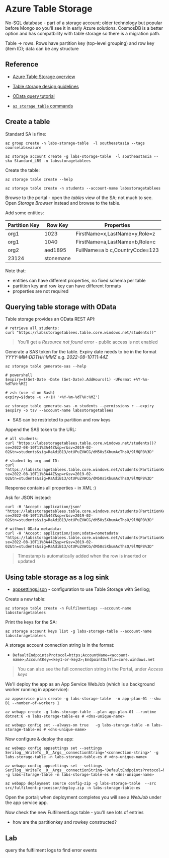 # Azure Table Storage

No-SQL database - part of a storage account; older technology but popular before Mongo so you'll see it in early Azure solutions. CosmosDB is a better option and has compatbility with table storage so there is a migration path.

Table -> rows. Rows have partition key (top-level grouping) and row key (item ID); data can be any structure

## Reference

- [Azure Table Storage overview](https://docs.microsoft.com/en-us/azure/storage/tables/table-storage-overview)

- [Table storage design guidelines](https://docs.microsoft.com/en-us/azure/storage/tables/table-storage-design-guidelines)

- [OData query tutorial](https://www.odata.org/getting-started/basic-tutorial/#queryData)

- [`az storage table` commands](https://docs.microsoft.com/en-us/cli/azure/storage/table?view=azure-cli-latest)

## Create a table

Standard SA is fine:

```
az group create -n labs-storage-table  -l southeastasia --tags courselabs=azure

az storage account create -g labs-storage-table  -l southeastasia --sku Standard_LRS -n labsstoragetablees
```


Create the table:

```
az storage table create --help

az storage table create -n students --account-name labsstoragetablees
```

Browse to the portal - open the _tables_ view of the SA; not much to see. Open _Storage Browser_ instead and browse to the table.

Add some entities:

|Partition Key| Row Key | Properties|
|-|-|-|
|org1|1023|FirstName=x,LastName=y,Role=z|
|org1|1040|FirstName=a,LastName=b,Role=c|
|org2|aed1895|FullName=a b c,CountryCode=123|
|23124|stonemane||

Note that:

- entities can have different properties, no fixed schema per table
- partition key and row key can have different formats
- properties are not required

## Querying table storage with OData

Table storage provides an OData REST API:

```
# retrieve all students:
curl "https://labsstoragetablees.table.core.windows.net/students()"	
```

> You'll get a _Resource not found_ error - public access is not enabled

Generate a SAS token for the table. Expiry date needs to be in the format _YYYY-MM-DDTHH:MMZ_ e.g. _2022-08-10T11:44Z_

```
az storage table generate-sas --help 

# powershell
$expiry=$(Get-Date -Date (Get-Date).AddHours(1) -UFormat +%Y-%m-%dT%H:%MZ)

# zsh (use -d on Bash)
expiry=$(date -u -v+1H '+%Y-%m-%dT%H:%MZ')

az storage table generate-sas -n students --permissions r --expiry $expiry -o tsv --account-name labsstoragetablees
```

- SAS can be restricted to partition and row keys

Append the SAS token to the URL:

```
# all students:
curl "https://labsstoragetablees.table.core.windows.net/students()?se=2022-08-10T11%3A44Z&sp=r&sv=2019-02-02&tn=students&sig=RaAdiB13/otUPuZVWCG/dM50s5XbumAcThsO/9lMQP8%3D"

# student by org and ID:
curl "https://labsstoragetablees.table.core.windows.net/students(PartitionKey='org1',RowKey='1040')?se=2022-08-10T11%3A44Z&sp=r&sv=2019-02-02&tn=students&sig=RaAdiB13/otUPuZVWCG/dM50s5XbumAcThsO/9lMQP8%3D"
```

Response contains all properties - in XML :)

Ask for JSON instead:

```
curl -H 'Accept: application/json' "https://labsstoragetablees.table.core.windows.net/students(PartitionKey='org1',RowKey='1023')?se=2022-08-10T11%3A44Z&sp=r&sv=2019-02-02&tn=students&sig=RaAdiB13/otUPuZVWCG/dM50s5XbumAcThsO/9lMQP8%3D"

# without OData metadata:
curl -H 'Accept: application/json;odata=nometadata' "https://labsstoragetablees.table.core.windows.net/students(PartitionKey='org1',RowKey='1023')?se=2022-08-10T11%3A44Z&sp=r&sv=2019-02-02&tn=students&sig=RaAdiB13/otUPuZVWCG/dM50s5XbumAcThsO/9lMQP8%3D"
```

> Timestamp is automatically added when the row is inserted or updated

## Using table storage as a log sink

- [appsettings.json](src/fulfilment-processor/appsettings.json) - configuration to use Table Storage with Serilog;

Create a new table:

```
az storage table create -n FulfilmentLogs --account-name labsstoragetablees
```

Print the keys for the SA:

```
az storage account keys list -g labs-storage-table --account-name labsstoragetablees
```

A storage account connection string is in the format:

- `DefaultEndpointsProtocol=https;AccountName=<account-name>;AccountKey=<key1-or-key2>;EndpointSuffix=core.windows.net`

> You can also see the full connection string in the Portal, under _Access keys_

We'll deploy the app as an App Service WebJob (which is a background worker running in appservice):

```
az appservice plan create -g labs-storage-table  -n app-plan-01 --sku B1 --number-of-workers 1

az webapp create -g labs-storage-table --plan app-plan-01 --runtime dotnet:6 -n labs-storage-table-es # <dns-unique-name>

az webapp config set --always-on true   -g labs-storage-table -n labs-storage-table-es # <dns-unique-name>
```

Now configure & deploy the app:

```
az webapp config appsettings set --settings Serilog__WriteTo__0__Args__connectionString='<connection-string>' -g labs-storage-table -n labs-storage-table-es # <dns-unique-name> 

az webapp config appsettings set --settings Serilog__WriteTo__0__Args__connectionString='DefaultEndpointsProtocol=https;AccountName=labsstoragetablees;AccountKey=vC1xD9I8hUjJYF7OnpPS4R5gAfON/bDaExiLy+9kEYLxEJG8PmMsLFNXpPB9IFrrm6jnw38swxMh+AStw8Oepw==;EndpointSuffix=core.windows.net' -g labs-storage-table -n labs-storage-table-es # <dns-unique-name>

az webapp deployment source config-zip -g labs-storage-table  --src src/fulfilment-processor/deploy.zip -n labs-storage-table-es
```

Open the portal; when deployment completes you will see a _WebJob_ under the app service app.

Now check the new FulfilmentLogs table - you'll see lots of entries

- how are the partitionkey and rowkey constructed?


## Lab

query the fulfilment logs to find error events